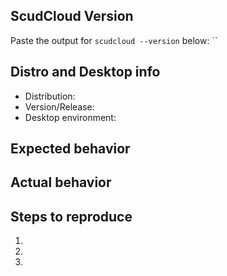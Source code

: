## ScudCloud Version

Paste the output for `scudcloud --version` below:
``

## Distro and Desktop info

  - Distribution:
  - Version/Release:
  - Desktop environment:

## Expected behavior



## Actual behavior



## Steps to reproduce
 1. 
 2. 
 3. 
